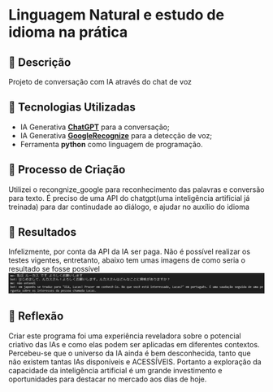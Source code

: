 # Linguagem Natural e estudo de idioma na prática

## 📒 Descrição
Projeto de conversação com IA através do chat de voz

## 🤖 Tecnologias Utilizadas
- IA Generativa **[ChatGPT](https://chat.openai.com)** para a conversação;
- IA Generativa **[GoogleRecognize](https://google.com)** para a detecção de voz;
- Ferramenta **python** como linguagem de programação.

## 🧐 Processo de Criação
Utilizei o recongnize_google para reconhecimento das palavras e conversão para texto. É preciso de uma API do chatgpt(uma inteligência artificial já treinada) para dar continudade ao diálogo, e ajudar no auxílio do idioma 

## 🚀 Resultados
Infelizmente, por conta da API da IA ser paga. Não é possível realizar os testes vigentes, entretanto, abaixo tem umas imagens de como seria o resultado se fosse possível
<img src="/img/Capturar.PNG" alt="Texto Alternativo">

## 💭 Reflexão
Criar este programa foi uma experiência reveladora sobre o potencial criativo das IAs e como elas podem ser aplicadas em diferentes contextos.
Percebeu-se que o universo da IA ainda é bem desconhecida, tanto que não existem tantas IAs disponíveis e ACESSÍVEIS. Portanto a exploração da capacidade da inteligência artificial é um grande investimento e oportunidades para destacar no mercado aos dias de hoje.
